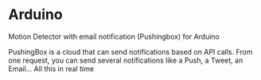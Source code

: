# Arduino
Motion Detector with email notification (Pushingbox) for Arduino

PushingBox is a cloud that can send notifications based on API calls.
From one request, you can send several notifications like a Push, a Tweet, an Email... All this in real time
